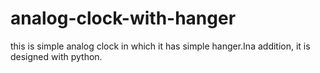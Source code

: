 # analog-clock-with-hanger
this is simple analog clock in which it has simple hanger.Ina addition, it  is designed with python.
